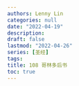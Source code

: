```yaml
---
authors: Lenny Lin
categories: null
date: "2022-04-19"
description: 
draft: false
lastmod: "2022-04-26"
series: [圣经]
tags: 
title: 108 哥林多后书
toc: true
---
```






